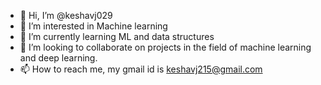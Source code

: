 - 👋 Hi, I’m @keshavj029
- 👀 I’m interested in Machine learning
- 🌱 I’m currently learning ML and data structures
- 💞️ I’m looking to collaborate on projects in the field of machine learning and deep learning.
- 📫 How to reach me, my gmail id is keshavj215@gmail.com

<!---
keshavj029/keshavj029 is a ✨ special ✨ repository because its `README.md` (this file) appears on your GitHub profile.
You can click the Preview link to take a look at your changes.
--->
